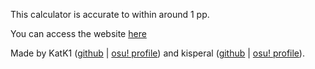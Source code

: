 This calculator is accurate to within around 1 pp.

You can access the website [here](http://www.taikopp.com)

Made by KatK1 ([github](https://github.com/KatK1) | [osu! profile](https://osu.ppy.sh/users/21203707)) and kisperal ([github](https://github.com/thenerdie) | [osu! profile](https://osu.ppy.sh/users/13581430)).
